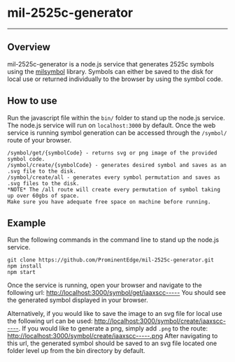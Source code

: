 # mil-2525c-generator

***

## Overview

mil-2525c-generator is a node.js service that generates 2525c symbols using the [milsymbol](http://github.com/spatialillusions/milsymbol) library.
Symbols can either be saved to the disk for local use or returned individually to the browser by using the symbol code.

## How to use

Run the javascript file within the ```bin/``` folder to stand up the node.js service.
The node.js service will run on ```localhost:3000``` by default. 
Once the web service is running symbol generation can be accessed through
the ```/symbol/``` route of your browser. 
```
/symbol/get/{symbolCode} - returns svg or png image of the provided symbol code.
/symbol/create/{symbolCode} - generates desired symbol and saves as an .svg file to the disk.
/symbol/create/all - generates every symbol permutation and saves as .svg files to the disk.
*NOTE* The /all route will create every permutation of symbol taking up over 60gbs of space. 
Make sure you have adequate free space on machine before running.
```
## Example

Run the following commands in the command line to stand up the node.js service.

```
git clone https://github.com/ProminentEdge/mil-2525c-generator.git
npm install
npm start
```
Once the service is running, open your browser and navigate to the following url: [http://localhost:3000/symbol/get/iaaxscc-----](http://localhost:3000/symbol/get/iaaxscc-----)
You should see the generated symbol displayed in your browser. 

Alternatively, if you would like to save the image to an svg file for local use the following url can be used: [http://localhost:3000/symbol/create/iaaxscc-----](http://localhost:3000/symbol/create/iaaxscc-----).  If you would like to generate a png, simply add `.png` to the route: [http://localhost:3000/symbol/create/iaaxscc-----.png](http://localhost:3000/symbol/create/iaaxscc-----.png)
After navigating to this url, the generated symbol should be saved to an svg file located one folder level up from the bin directory by default.
